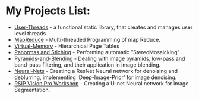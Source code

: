 
# My Projects List:

* [User-Threads](https://github.com/amitaidabbah/User-Threads/tree/master) - a functional static library, that creates and manages user level threads
* [MapReduce](https://github.com/amitaidabbah/MapReduce) - Multi-threaded Programming of map Reduce.
* [Virtual-Memory](https://github.com/amitaidabbah/Virtual-Memory) - Hierarchical Page Tables
* [Panormas and Stiching](https://github.com/amitaidabbah/Panorama-Registration-and-Stitching) - Performing automatic ”StereoMosaicking” .
* [Pyramids-and-Blending](https://github.com/amitaidabbah/pyramids-and-blending) - Dealing with image pyramids, low-pass and band-pass filtering, and their application in image blending.
* [Neural-Nets](https://github.com/amitaidabbah/Neural-Nets) - Creating a ResNet Neural network for denoising and deblurring, implementing 'Deep-Image-Prior' for image denoising.
* [RSIP Vision Pro Workshop](https://github.com/amitaidabbah/Nuclei-Segmentation) - Creating a U-net Neural network for image Segmentation.




